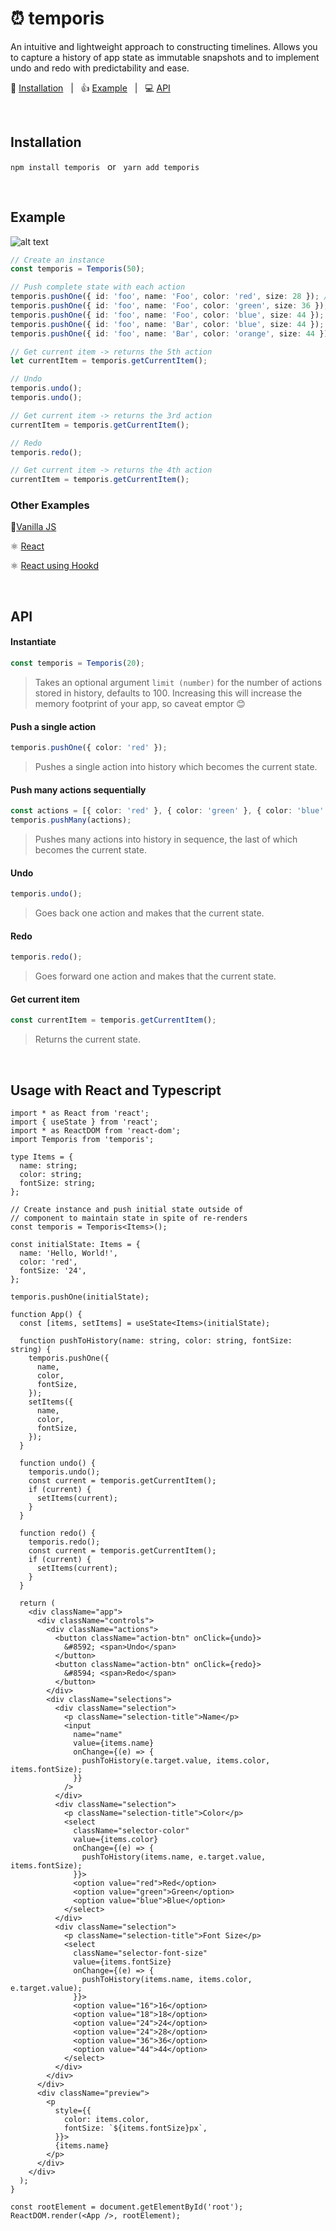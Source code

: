 # ⏰ temporis

An intuitive and lightweight approach to constructing timelines. Allows you to capture a history of app state as immutable snapshots and to implement undo and redo with predictability and ease.


💾 [Installation](#Installation) &nbsp; | &nbsp; 👍 [Example](#Example) &nbsp; | &nbsp;  💻 [API](#API)


<br />

## Installation
`npm install temporis` &nbsp; or &nbsp; `yarn add temporis`

<br />

## Example

![alt text](https://github.com/kevinnayar/temporis/blob/master/src/assets/undo-redo.gif?raw=true)

```ts
// Create an instance
const temporis = Temporis(50);

// Push complete state with each action
temporis.pushOne({ id: 'foo', name: 'Foo', color: 'red', size: 28 }); // 1st
temporis.pushOne({ id: 'foo', name: 'Foo', color: 'green', size: 36 }); // 2nd
temporis.pushOne({ id: 'foo', name: 'Foo', color: 'blue', size: 44 }); // 3rd
temporis.pushOne({ id: 'foo', name: 'Bar', color: 'blue', size: 44 }); // 4th
temporis.pushOne({ id: 'foo', name: 'Bar', color: 'orange', size: 44 }); // 5th

// Get current item -> returns the 5th action
let currentItem = temporis.getCurrentItem(); 

// Undo
temporis.undo();
temporis.undo();

// Get current item -> returns the 3rd action
currentItem = temporis.getCurrentItem();

// Redo
temporis.redo();

// Get current item -> returns the 4th action
currentItem = temporis.getCurrentItem();
```

### Other Examples
🍦[Vanilla JS](https://github.com/kevinnayar/temporis/blob/master/src/examples/example-with-vanilla-js.js)

⚛️ [React](https://github.com/kevinnayar/temporis/blob/master/src/examples/example-with-react.tsx)

⚛️ [React using Hookd](https://github.com/kevinnayar/temporis/blob/master/src/examples/example-with-react-hooks.tsx)

<br />

## API

#### Instantiate
```ts
const temporis = Temporis(20);
```
> Takes an optional argument `limit (number)` for the number of actions stored in history, defaults to 100. Increasing this will increase the memory footprint of your app, so caveat emptor 😊

#### Push a single action
```ts
temporis.pushOne({ color: 'red' });
```
> Pushes a single action into history which becomes the current state.

#### Push many actions sequentially
```ts
const actions = [{ color: 'red' }, { color: 'green' }, { color: 'blue' }];
temporis.pushMany(actions);
```
> Pushes many actions into history in sequence, the last of which becomes the current state.

#### Undo
```ts
temporis.undo();
```
> Goes back one action and makes that the current state.

#### Redo
```ts
temporis.redo();
```
> Goes forward one action and makes that the current state.

#### Get current item 
```ts
const currentItem = temporis.getCurrentItem();
```
> Returns the current state.


<br />

## Usage with React and Typescript
```tsx
import * as React from 'react';
import { useState } from 'react';
import * as ReactDOM from 'react-dom';
import Temporis from 'temporis';

type Items = {
  name: string;
  color: string;
  fontSize: string;
};

// Create instance and push initial state outside of
// component to maintain state in spite of re-renders
const temporis = Temporis<Items>();

const initialState: Items = {
  name: 'Hello, World!',
  color: 'red',
  fontSize: '24',
};

temporis.pushOne(initialState);

function App() {
  const [items, setItems] = useState<Items>(initialState);

  function pushToHistory(name: string, color: string, fontSize: string) {
    temporis.pushOne({
      name,
      color,
      fontSize,
    });
    setItems({
      name,
      color,
      fontSize,
    });
  }

  function undo() {
    temporis.undo();
    const current = temporis.getCurrentItem();
    if (current) {
      setItems(current);
    }
  }

  function redo() {
    temporis.redo();
    const current = temporis.getCurrentItem();
    if (current) {
      setItems(current);
    }
  }

  return (
    <div className="app">
      <div className="controls">
        <div className="actions">
          <button className="action-btn" onClick={undo}>
            &#8592; <span>Undo</span>
          </button>
          <button className="action-btn" onClick={redo}>
            &#8594; <span>Redo</span>
          </button>
        </div>
        <div className="selections">
          <div className="selection">
            <p className="selection-title">Name</p>
            <input
              name="name"
              value={items.name}
              onChange={(e) => {
                pushToHistory(e.target.value, items.color, items.fontSize);
              }}
            />
          </div>
          <div className="selection">
            <p className="selection-title">Color</p>
            <select
              className="selector-color"
              value={items.color}
              onChange={(e) => {
                pushToHistory(items.name, e.target.value, items.fontSize);
              }}>
              <option value="red">Red</option>
              <option value="green">Green</option>
              <option value="blue">Blue</option>
            </select>
          </div>
          <div className="selection">
            <p className="selection-title">Font Size</p>
            <select
              className="selector-font-size"
              value={items.fontSize}
              onChange={(e) => {
                pushToHistory(items.name, items.color, e.target.value);
              }}>
              <option value="16">16</option>
              <option value="18">18</option>
              <option value="24">24</option>
              <option value="24">28</option>
              <option value="36">36</option>
              <option value="44">44</option>
            </select>
          </div>
        </div>
      </div>
      <div className="preview">
        <p
          style={{
            color: items.color,
            fontSize: `${items.fontSize}px`,
          }}>
          {items.name}
        </p>
      </div>
    </div>
  );
}

const rootElement = document.getElementById('root');
ReactDOM.render(<App />, rootElement);
```

